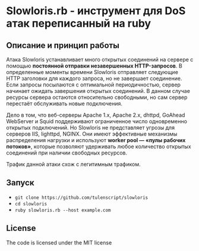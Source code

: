 # Slowloris.rb - инструмент для DoS атак переписанный на ruby

## Описание и принцип работы

Атака Slowloris устанавливает много открытых соединений на сервере с помощью **постоянной отправки незавершенных HTTP-запросов**. В определенные моменты времени Slowloris отправляет следующие HTTP заголовки для каждого запроса, но не завершает соединение. Если запросы посылаются с оптимальной периодичностью, сервер начинает ожидать завершения открытых соединений. В данном случае ресурсы сервера остаются относительно свободными, но сам сервер перестаёт обслуживать новые подключения.

Дело в том, что веб-серверы Apache 1.x, Apache 2.x, dhttpd, GoAhead WebServer и Squid поддерживают ограниченное число одновременно открытых подключений. Но Slowloris не представляет угрозы для серверов IIS, lighttpd, NGINX. Они имеют эффективные механизмы распределения нагрузки и используют **worker pool — «пулы рабочих потоков»**, которые позволяют удерживать любое количество открытых соединений при наличии свободных ресурсов.

Трафик данной атаки схож с легитимным трафиком.

## Запуск

* `git clone https://github.com/tulenscript/slowloris`
* `cd slowloris`
* `ruby slowloris.rb --host example.com`

## License

The code is licensed under the MIT license
